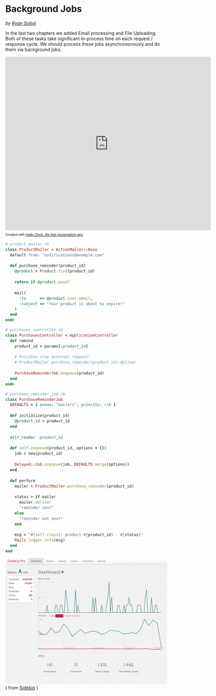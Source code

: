# Background Jobs

_by [Ryan Sobol](http://blog.ryansobol.com/code-fellows-background-jobs)_

In the last two chapters we added Email processing and File Uploading. Both of 
these tasks take significant in-process time on each request / response cycle.
We should process these jobs asynchrononously and do them via background jobs.

<iframe src="http://www.haikudeck.com/e/lJngFFV57n/?isUrlHashEnabled=false&isPreviewEnabled=false&isHeaderVisible=false" width="640" height="541" frameborder="0" marginheight="0" marginwidth="0"></iframe><br /><span style="font-family: arial, sans-serif; font-size: 8pt;">Created with <a href="http://www.haikudeck.com/p/lJngFFV57n/code-fellows-background-jobs?utm_campaign=embed&utm_source=webapp&utm_medium=text-link">Haiku Deck, the free presentation app</a></span>

```ruby
# product_mailer.rb
class ProductMailer < ActionMailer::Base
  default from: "notifications@example.com"

  def purchase_reminder(product_id)
    @product = Product.find(product_id)

    return if @product.paid?

    mail(
      :to      => @product.user.email,
      :subject => "Your product is about to expire!"
    )
  end
end>
```

```ruby
# purchases_controller.rb
class PurchasesController < ApplicationController
  def remind
    product_id = params[:product_id]

    # Possible slow external request!
    # ProductMailer.purchase_reminder(product_id).deliver

    PurchaseReminderJob.enqueue(product_id)
  end
end>
```

```ruby
# purchase_reminder_job.rb
class PurchaseReminderJob
  DEFAULTS = { queue: "mailers", priority: -10 }

  def initialize(product_id)
    @product_id = product_id
  end

  attr_reader :product_id

  def self.enqueue(product_id, options = {})
    job = new(product_id)

    Delayed::Job.enqueue(job, DEFAULTS.merge(options))
  end

  def perform
    mailer = ProductMailer.purchase_reminder(product_id)

    status = if mailer
      mailer.deliver
      "reminder sent"
    else
      "reminder not sent"
    end

    msg = "#{self.class}: product #{product_id} - #{status}"
    Rails.logger.info(msg)
  end
end
```
![sidkiq](images/web-ui.png)
( from [Sidekiq](https://github.com/mperham/sidekiq) )
